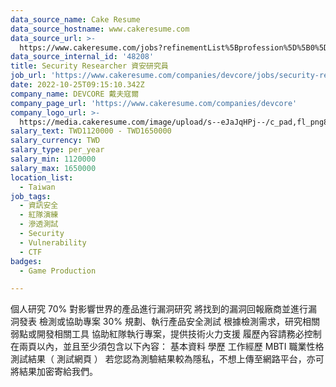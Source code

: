 ```yaml
---
data_source_name: Cake Resume
data_source_hostname: www.cakeresume.com
data_source_url: >-
  https://www.cakeresume.com/jobs?refinementList%5Bprofession%5D%5B0%5D=game-production&range%5Bsalary_range%5D%5Bmin%5D=1000000
data_source_internal_id: '48208'
title: Security Researcher 資安研究員
job_url: 'https://www.cakeresume.com/companies/devcore/jobs/security-researcher'
date: 2022-10-25T09:15:10.342Z
company_name: DEVCORE 戴夫寇爾
company_page_url: 'https://www.cakeresume.com/companies/devcore'
company_logo_url: >-
  https://media.cakeresume.com/image/upload/s--eJaJqHPj--/c_pad,fl_png8,h_200,w_200/v1650984586/uafnic3fu3mhogjoaf7g.png
salary_text: TWD1120000 - TWD1650000
salary_currency: TWD
salary_type: per_year
salary_min: 1120000
salary_max: 1650000
location_list:
  - Taiwan
job_tags:
  - 資訊安全
  - 紅隊演練
  - 滲透測試
  - Security
  - Vulnerability
  - CTF
badges:
  - Game Production

---
```


個人研究 70% 對影響世界的產品進行漏洞研究 將找到的漏洞回報廠商並進行漏洞發表 檢測或協助專案 30% 規劃、執行產品安全測試 根據檢測需求，研究相關弱點或開發相關工具 協助紅隊執行專案，提供技術火力支援 履歷內容請務必控制在兩頁以內，並且至少須包含以下內容： 基本資料 學歷 工作經歷 MBTI 職業性格測試結果（ 測試網頁 ） 若您認為測驗結果較為隱私，不想上傳至網路平台，亦可將結果加密寄給我們。
